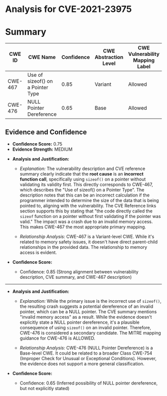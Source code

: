 # Analysis for CVE-2021-23975

# Summary
| CWE ID | CWE Name | Confidence | CWE Abstraction Level | CWE Vulnerability Mapping Label | CWE-Vulnerability Mapping Notes |
|---|---|---|---|---|---|
| CWE-467 | Use of sizeof() on a Pointer Type | 0.85 | Variant | Allowed | Primary CWE |
| CWE-476 | NULL Pointer Dereference | 0.65 | Base | Allowed | Secondary Candidate |

## Evidence and Confidence

*   **Confidence Score:** 0.75
*   **Evidence Strength:** MEDIUM

- **Analysis and Justification:**  
  - *Explanation:* The vulnerability description and CVE reference summary clearly indicate that the **root cause** is an **incorrect function call**, specifically using `sizeof()` on a pointer without validating its validity first. This directly corresponds to CWE-467, which describes the "Use of sizeof() on a Pointer Type". The description notes that this can be an incorrect calculation if the programmer intended to determine the size of the data that is being pointed to, aligning with the vulnerability.
The CVE Reference links section supports this by stating that "the code directly called the `sizeof` function on a pointer without first validating if the pointer was valid." The impact was a crash due to an invalid memory access. This makes CWE-467 the most appropriate primary mapping.

  - *Relationship Analysis:* CWE-467 is a Variant-level CWE. While it's related to memory safety issues, it doesn't have direct parent-child relationships in the provided data. The relationship to memory access is evident.

- **Confidence Score:**
  - Confidence: 0.85 (Strong alignment between vulnerability description, CVE summary, and CWE-467 description)

---

- **Analysis and Justification:**  
  - *Explanation:* While the primary issue is the incorrect use of `sizeof()`, the resulting crash suggests a potential dereference of an invalid pointer, which can be a NULL pointer. The CVE summary mentions "invalid memory access" as a result. While the evidence doesn't explicitly state a NULL pointer dereference, it's a plausible consequence of using `sizeof()` on an invalid pointer. Therefore, CWE-476 is considered a secondary candidate. The MITRE mapping guidance for CWE-476 is ALLOWED.

  - *Relationship Analysis:* CWE-476 (NULL Pointer Dereference) is a Base-level CWE. It could be related to a broader Class CWE-754 (Improper Check for Unusual or Exceptional Conditions). However, the evidence does not support a more general classification.

- **Confidence Score:**
  - Confidence: 0.65 (Inferred possibility of NULL pointer dereference, but not explicitly stated)